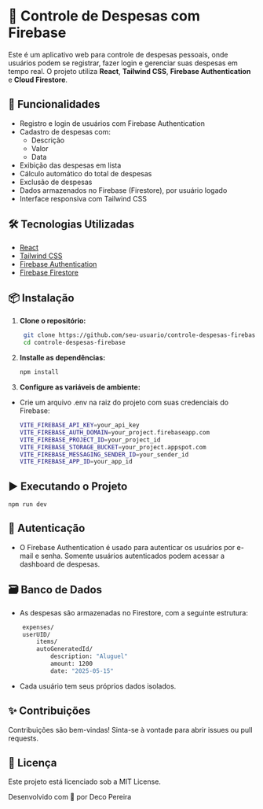 # 💸 Controle de Despesas com Firebase

Este é um aplicativo web para controle de despesas pessoais, onde usuários podem se registrar, fazer login e gerenciar suas despesas em tempo real. O projeto utiliza **React**, **Tailwind CSS**, **Firebase Authentication** e **Cloud Firestore**.

## 🚀 Funcionalidades

- Registro e login de usuários com Firebase Authentication
- Cadastro de despesas com:
  - Descrição
  - Valor
  - Data
- Exibição das despesas em lista
- Cálculo automático do total de despesas
- Exclusão de despesas
- Dados armazenados no Firebase (Firestore), por usuário logado
- Interface responsiva com Tailwind CSS

## 🛠️ Tecnologias Utilizadas

- [React](https://reactjs.org/)
- [Tailwind CSS](https://tailwindcss.com/)
- [Firebase Authentication](https://firebase.google.com/docs/auth)
- [Firebase Firestore](https://firebase.google.com/docs/firestore)

## 📦 Instalação

1. **Clone o repositório:**

   ```bash
    git clone https://github.com/seu-usuario/controle-despesas-firebase.git
    cd controle-despesas-firebase
    ```
2. **Installe as dependências:**

    ```bash
    npm install
    ```
3. **Configure as variáveis de ambiente:**
- Crie um arquivo .env na raiz do projeto com suas credenciais do Firebase:
    ```bash
    VITE_FIREBASE_API_KEY=your_api_key
    VITE_FIREBASE_AUTH_DOMAIN=your_project.firebaseapp.com
    VITE_FIREBASE_PROJECT_ID=your_project_id
    VITE_FIREBASE_STORAGE_BUCKET=your_project.appspot.com
    VITE_FIREBASE_MESSAGING_SENDER_ID=your_sender_id
    VITE_FIREBASE_APP_ID=your_app_id
    ```
## ▶️ Executando o Projeto
    npm run dev

## 🔐 Autenticação
- O Firebase Authentication é usado para autenticar os usuários por e-mail e senha. Somente usuários autenticados podem acessar a dashboard de despesas.

## 🗃️ Banco de Dados
- As despesas são armazenadas no Firestore, com a seguinte estrutura:
```bash
    expenses/
    userUID/
        items/
        autoGeneratedId/
            description: "Aluguel"
            amount: 1200
            date: "2025-05-15"
```
- Cada usuário tem seus próprios dados isolados.

## ✨ Contribuições
Contribuições são bem-vindas! Sinta-se à vontade para abrir issues ou pull requests.

## 📄 Licença
Este projeto está licenciado sob a MIT License.

Desenvolvido com 💙 por Deco Pereira